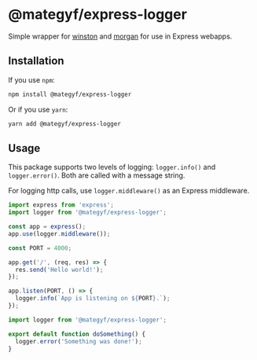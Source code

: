 # @mategyf/express-logger

Simple wrapper for [winston](https://www.npmjs.com/package/winston) and [morgan](https://www.npmjs.com/package/morgan) for use in Express webapps.

## Installation

If you use `npm`:

```bash
npm install @mategyf/express-logger
```

Or if you use `yarn`:

```bash
yarn add @mategyf/express-logger
```

## Usage

This package supports two levels of logging: `logger.info()` and `logger.error()`. Both are called with a message string.

For logging http calls, use `logger.middleware()` as an Express middleware.

```javascript
import express from 'express';
import logger from '@mategyf/express-logger';

const app = express();
app.use(logger.middleware());

const PORT = 4000;

app.get('/', (req, res) => {
  res.send('Hello world!');
});

app.listen(PORT, () => {
  logger.info(`App is listening on ${PORT}.`);
});
```

```javascript
import logger from '@mategyf/express-logger';

export default function doSomething() {
  logger.error('Something was done!');
}
```
